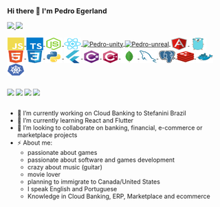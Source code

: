### Hi there 👋 I'm Pedro Egerland
 <div>
  <a href="https://github.com/pedroegerland">
  <img height="180em" src="https://github-readme-stats.vercel.app/api?username=pedroegerland&show_icons=true&theme=dracula&include_all_commits=true&count_private=true"/>
  <img height="180em" src="https://github-readme-stats.vercel.app/api/top-langs/?username=pedroegerland&layout=compact&langs_count=7&theme=dracula"/>
</div>
<div style="display: inline_block"><br>
  <img align="center" alt="Pedro-Js" height="30" width="40" src="https://raw.githubusercontent.com/devicons/devicon/master/icons/javascript/javascript-plain.svg">
  <img align="center" alt="Pedro-Ts" height="30" width="40" src="https://raw.githubusercontent.com/devicons/devicon/master/icons/typescript/typescript-plain.svg">
 <img align="center" alt="Pedro-nodejs" height="30" width="40" src="https://raw.githubusercontent.com/devicons/devicon/master/icons/nodejs/nodejs-plain.svg">
  <img align="center" alt="Pedro-React" height="30" width="40" src="https://raw.githubusercontent.com/devicons/devicon/master/icons/react/react-original.svg">
 <img align="center" alt="Pedro-unity" height="30" width="40" src="https://cdn.icon-icons.com/icons2/2389/PNG/512/unity_logo_icon_144772.png">
 <img align="center" alt="Pedro-unreal" height="30" width="40" src="https://upload.wikimedia.org/wikipedia/commons/2/20/UE_Logo_Black_Centered.svg">
 <img align="center" alt="Pedro-Angular" height="30" width="40" src="https://raw.githubusercontent.com/devicons/devicon/master/icons/angularjs/angularjs-original.svg">
  <img align="center" alt="Pedro-Go" height="30" width="40" src="https://raw.githubusercontent.com/devicons/devicon/master/icons/go/go-original.svg">
  <img align="center" alt="Pedro-HTML" height="30" width="40" src="https://raw.githubusercontent.com/devicons/devicon/master/icons/html5/html5-original.svg">
  <img align="center" alt="Pedro-CSS" height="30" width="40" src="https://raw.githubusercontent.com/devicons/devicon/master/icons/css3/css3-original.svg">
  <img align="center" alt="Pedro-Python" height="30" width="40" src="https://raw.githubusercontent.com/devicons/devicon/master/icons/python/python-original.svg">
  <img align="center" alt="Pedro-Csharp" height="30" width="40" src="https://raw.githubusercontent.com/devicons/devicon/master/icons/flutter/flutter-original.svg">
  <img align="center" alt="Pedro-Flutter" height="30" width="40" src="https://raw.githubusercontent.com/devicons/devicon/master/icons/csharp/csharp-original.svg">
  <img align="center" alt="Pedro-cplusplus" height="30" width="40" src="https://raw.githubusercontent.com/devicons/devicon/master/icons/cplusplus/cplusplus-original.svg">
  <img align="center" alt="Pedro-mongodb" height="30" width="40" src="https://raw.githubusercontent.com/devicons/devicon/master/icons/mongodb/mongodb-original.svg">
 <img align="center" alt="Pedro-mysql" height="30" width="40" src="https://raw.githubusercontent.com/devicons/devicon/master/icons/mysql/mysql-original.svg">
 <img align="center" alt="Pedro-postgresql" height="30" width="40" src="https://raw.githubusercontent.com/devicons/devicon/master/icons/postgresql/postgresql-original.svg">
 <img align="center" alt="Pedro-redis" height="30" width="40" src="https://raw.githubusercontent.com/devicons/devicon/master/icons/redis/redis-original.svg">
 <img align="center" alt="Pedro-docker" height="30" width="40" src="https://raw.githubusercontent.com/devicons/devicon/master/icons/docker/docker-original.svg">
 <img align="center" alt="Pedro-kubernetes" height="30" width="40" src="https://raw.githubusercontent.com/devicons/devicon/master/icons/kubernetes/kubernetes-plain.svg">
</div>
  
  ##
 
<div> 
  <a href="hhttps://www.instagram.com/pedroegerland/" target="_blank"><img src="https://img.shields.io/badge/-Instagram-%23E4405F?style=for-the-badge&logo=instagram&logoColor=white" target="_blank"></a>
  <a href = "mailto:pedro.egerland94@gmail.com"><img src="https://img.shields.io/badge/-Gmail-%23333?style=for-the-badge&logo=gmail&logoColor=white" target="_blank"></a>
  <a href="https://www.linkedin.com/in/pedro-egerland-0780877a/" target="_blank"><img src="https://img.shields.io/badge/-LinkedIn-%230077B5?style=for-the-badge&logo=linkedin&logoColor=white" target="_blank"></a>
  <a href="https://api.whatsapp.com/send?phone=+5511962496119" target="_blank"><img src="https://img.shields.io/badge/-WhatsApp-%23077B5?style=for-the-badge&logo=whatsapp&logoColor=white" target="_blank"></a>
</div>
  
 ##

- 🔭  I’m currently working on Cloud Banking to Stefanini Brazil
- 🌱  I’m currently learning React and Flutter
- 👯  I’m looking to collaborate on banking, financial, e-commerce or marketplace projects
- ⚡  About me:
  - passionate about games
  - passionate about software and games development
  - crazy about music (guitar)
  - movie lover
  - planning to immigrate to Canada/United States
  - I speak English and Portuguese
  - Knowledge in Cloud Banking, ERP, Marketplace and ecommerce
